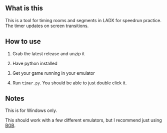 ## What is this

This is a tool for timing rooms and segments in LADX for speedrun practice. The timer updates on screen transitions.

## How to use

1. Grab the latest release and unzip it

2. Have python installed

3. Get your game running in your emulator

4. Run `timer.py`. You should be able to just double click it.

## Notes

This is for Windows only.

This should work with a few different emulators,
but I recommend just using [BGB](https://bgb.bircd.org/#downloads).

